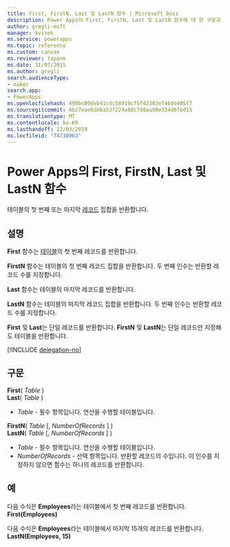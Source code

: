 ```yaml
---
title: First, FirstN, Last 및 LastN 함수 | Microsoft Docs
description: Power Apps의 First, FirstN, Last 및 LastN 함수에 대 한 구문과 예제를 포함 한 참조 정보
author: gregli-msft
manager: kvivek
ms.service: powerapps
ms.topic: reference
ms.custom: canvas
ms.reviewer: tapanm
ms.date: 11/07/2015
ms.author: gregli
search.audienceType:
- maker
search.app:
- PowerApps
ms.openlocfilehash: 490bc00deb41cdc58919cf5f42302ef46dd405f7
ms.sourcegitcommit: 6b27eae6dd8a53f224a8dc7d0aa00e334d6fed15
ms.translationtype: MT
ms.contentlocale: ko-KR
ms.lasthandoff: 12/03/2019
ms.locfileid: "74730963"
---
```

# <a name="first-firstn-last-and-lastn-functions-in-power-apps"></a>Power Apps의 First, FirstN, Last 및 LastN 함수
테이블의 첫 번째 또는 마지막 [레코드](../working-with-tables.md#records) 집합을 반환합니다.

## <a name="description"></a>설명
**First** 함수는 [테이블](../working-with-tables.md)의 첫 번째 레코드를 반환합니다.

**FirstN** 함수는 테이블의 첫 번째 레코드 집합을 반환합니다. 두 번째 인수는 반환할 레코드 수를 지정합니다.

**Last** 함수는 테이블의 마지막 레코드를 반환합니다.

**LastN** 함수는 테이블의 마지막 레코드 집합을 반환합니다. 두 번째 인수는 반환할 레코드 수를 지정합니다.

**First** 및 **Last**는 단일 레코드를 반환합니다.  **FirstN** 및 **LastN**는 단일 레코드만 지정해도 테이블을 반환합니다.

[!INCLUDE [delegation-no](../../../includes/delegation-no.md)]

## <a name="syntax"></a>구문
**First**( *Table* )<br>**Last**( *Table* )

* *Table* - 필수 항목입니다. 연산을 수행할 테이블입니다.

**FirstN**( *Table* [, *NumberOfRecords* ] )<br>**LastN**( *Table* [, *NumberOfRecords* ] )

* *Table* - 필수 항목입니다. 연산을 수행할 테이블입니다.
* *NumberOfRecords* - 선택 항목입니다.  반환할 레코드의 수입니다. 이 인수를 지정하지 않으면 함수는 하나의 레코드를 반환합니다.

## <a name="examples"></a>예
다음 수식은 **Employees**라는 테이블에서 첫 번째 레코드를 반환합니다.<br>
**First(Employees)**

다음 수식은 **Employees**라는 테이블에서 마지막 15개의 레코드를 반환합니다.<br>
**LastN(Employees, 15)**

